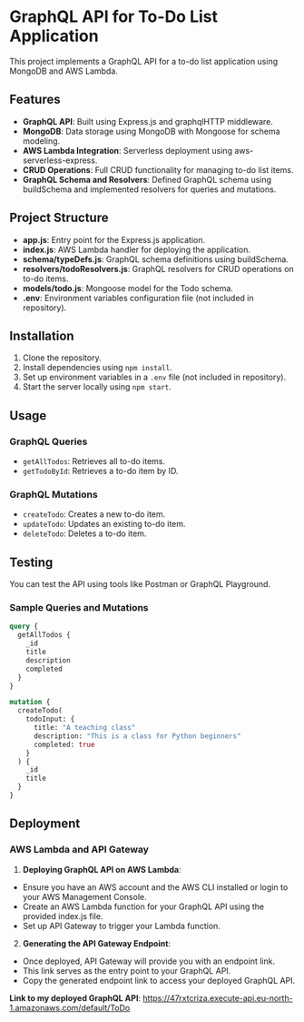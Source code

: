 # GraphQL API for To-Do List Application

This project implements a GraphQL API for a to-do list application using MongoDB and AWS Lambda.

## Features

- **GraphQL API**: Built using Express.js and graphqlHTTP middleware.
- **MongoDB**: Data storage using MongoDB with Mongoose for schema modeling.
- **AWS Lambda Integration**: Serverless deployment using aws-serverless-express.
- **CRUD Operations**: Full CRUD functionality for managing to-do list items.
- **GraphQL Schema and Resolvers**: Defined GraphQL schema using buildSchema and implemented resolvers for queries and mutations.

## Project Structure

- **app.js**: Entry point for the Express.js application.
- **index.js**: AWS Lambda handler for deploying the application.
- **schema/typeDefs.js**: GraphQL schema definitions using buildSchema.
- **resolvers/todoResolvers.js**: GraphQL resolvers for CRUD operations on to-do items.
- **models/todo.js**: Mongoose model for the Todo schema.
- **.env**: Environment variables configuration file (not included in repository).

## Installation

1. Clone the repository.
2. Install dependencies using `npm install`.
3. Set up environment variables in a `.env` file (not included in repository).
4. Start the server locally using `npm start`.

## Usage

### GraphQL Queries

- `getAllTodos`: Retrieves all to-do items.
- `getTodoById`: Retrieves a to-do item by ID.

### GraphQL Mutations

- `createTodo`: Creates a new to-do item.
- `updateTodo`: Updates an existing to-do item.
- `deleteTodo`: Deletes a to-do item.

## Testing

You can test the API using tools like Postman or GraphQL Playground.

### Sample Queries and Mutations

```graphql
query {
  getAllTodos {
    _id
    title
    description
    completed
  }
}

mutation {
  createTodo(
    todoInput: {
      title: "A teaching class"
      description: "This is a class for Python beginners"
      completed: true
    }
  ) {
    _id
    title
  }
}
```




## Deployment

### AWS Lambda and API Gateway
1. **Deploying GraphQL API on AWS Lambda**:
- Ensure you have an AWS account and the AWS CLI installed or login to your AWS Management Console.
- Create an AWS Lambda function for your GraphQL API using the provided index.js file.
- Set up API Gateway to trigger your Lambda function.
2. **Generating the API Gateway Endpoint**:
- Once deployed, API Gateway will provide you with an endpoint link.
- This link serves as the entry point to your GraphQL API.
- Copy the generated endpoint link to access your deployed GraphQL API.

**Link to my deployed GraphQL API**: https://47rxtcriza.execute-api.eu-north-1.amazonaws.com/default/ToDo

